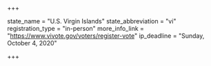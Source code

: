 +++

state_name = "U.S. Virgin Islands"
state_abbreviation = "vi"
registration_type = "in-person"
more_info_link = "https://www.vivote.gov/voters/register-vote"
ip_deadline = "Sunday, October 4, 2020"

+++
